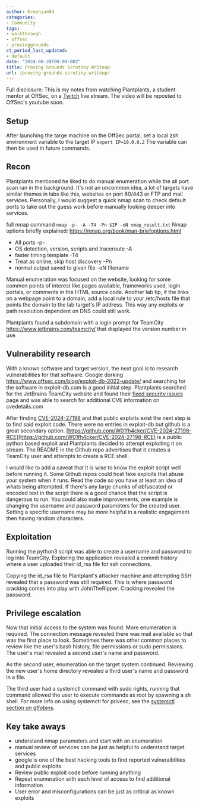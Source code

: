 ```yaml
---
author: Greenjam94
categories:
- Community
tags:
- walkthrough
- offsec
- provinggrounds
ct_period_last_updated:
- default
date: "2024-08-20T00:00:00Z"
title: Proving Grounds Scrutiny Writeup
url: /proving-grounds-scrutiny-writeup/
---
```



Full disclosure: This is my notes from watching Plantplants, a student mentor at OffSec, on a [Twitch](https://www.twitch.tv/offsecofficial) live stream. The video will be reposted to OffSec's youtube soon.

## Setup

After launching the targe machine on the OffSec portal, set a local zsh environment variable to the target IP `export IP=10.0.0.2`
The variable can then be used in future commands.

## Recon

Plantplants mentioned he liked to do manual enumeration while the all port scan ran in the background. It's not an uncommon idea, a lot of targets have similar themes in labs like this, websites on port 80/443 or FTP and mail services. Personally, I would suggest a quick nmap scan to check default ports to take out the guess work before manually looking deeper into services.

full nmap command `nmap -p- -A -T4 -Pn $IP -oN nmap_result.txt`
Nmap options briefly explained: https://nmap.org/book/man-briefoptions.html
- All ports -p-
- OS detection, version, scripts and traceroute -A
- faster timing template -T4
- Treat as online, skip host discovery -Pn
- normal output saved to given file -oN filename

Manual enumeration was focused on the website, looking for some common points of interest like pages available, frameworks used, login portals, or comments in the HTML source code.
Another lab tip, if the links on a webpage point to a domain, add a local rule to your /etc/hosts file that points the domain to the lab target's IP address. This way any exploits or path resolution dependent on DNS could still work.

Plantplants found a subdomain with a login prompt for TeamCity https://www.jetbrains.com/teamcity/ that displayed the version number in use.

## Vulnerability research

With a known software and target version, the next goal is to research vulnerabilities for that software. Google dorking https://www.offsec.com/blog/exploit-db-2022-update/ and searching for the software in exploit-db.com is a good initial step. Plantplants searched for the JetBrains TeamCity website and found their [fixed security issues](https://www.jetbrains.com/privacy-security/issues-fixed/?product=TeamCity) page and was able to search for additional CVE information on cvedetails.com

After finding [CVE-2024-27198](https://www.cvedetails.com/cve/CVE-2024-27198/) and that public exploits exist the next step is to find said exploit code. There were no entries in exploit-db but github is a great secondary option. [https://github.com/W01fh4cker/CVE-2024-27198-RCE](https://github.com/W01fh4cker/CVE-2024-27198-RCE) is a public python based exploit and Plantplants decided to attempt exploiting it on stream. The README in the Github repo advertises that it creates a TeamCity user and attempts to create a RCE shell.

I would like to add a caveat that it is wise to know the exploit script well before running it. Some Github repos could host fake exploits that abuse your system when it runs. Read the code so you have at least an idea of whats being attempted. If there's any large chunks of obfuscated or encoded text in the script there is a good chance that the script is dangerous to run. You could also make improvements, one example is changing the username and password parameters for the created user. Setting a specific username may be more helpful in a realistic engagement then having random characters.

## Exploitation

Running the python3 script was able to create a username and password to log into TeamCity. Exploring the application revealed a commit history where a user uploaded their id_rsa file for ssh connections.

Copying the id_rsa file to Plantplant's attacker machine and attempting SSH revealed that a password was still required. This is where password cracking comes into play with JohnTheRipper. Cracking revealed the password.

## Privilege escalation

Now that initial access to the system was found. More enumeration is required. The connection message revealed there was mail available so that was the first place to look. Sometimes there was other common places to review like the user's bash history, file permissions or sudo permissions. The user's mail revealed a second user's name and password.

As the second user, enumeration on the target system continued. Reviewing the new user's home directory revealed a third user's name and password in a file.

The third user had a systemctl command with sudo rights, running that command allowed the user to execute commands as root by spawning a sh shell. For more info on using systemctl for privesc, see the [systemctl section on gtfobins](https://gtfobins.github.io/gtfobins/systemctl/).

## Key take aways
- understand nmap parameters and start with an enumeration
- manual review of services can be just as helpful to understand target services
- google is one of the best hacking tools to find reported vulneraiblities and public exploits
- Review public exploit code before running anything
- Repeat enumeration with each level of access to find additional information
- User error and misconfigurations can be just as critical as known exploits
